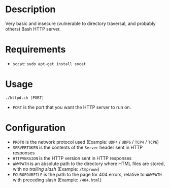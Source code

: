 # Description

Very basic and insecure (vulnerable to directory traversal, and probably others) Bash HTTP server.

# Requirements

* `socat`: `sudo apt-get install socat`

# Usage

`./httpd.sh [PORT]`

* `PORT` is the port that you want the HTTP server to run on.

# Configuration

* `PROTO` is the network protocol used (Example: `UDP4` / `UDP6` / `TCP4` / `TCP6`)
* `SERVERTOKEN` is the contents of the `Server` header sent in HTTP responses
* `HTTPVERSION` is the HTTP version sent in HTTP responses
* `WWWPATH` is an absolute path to the directory where HTML files are stored, with *no trailing slash* (Example: `/tmp/www`)
* `FOUROFOURFILE` is the path to the page for 404 errors, relative to `WWWPATH` with preceding slash (Example: `/404.html`)